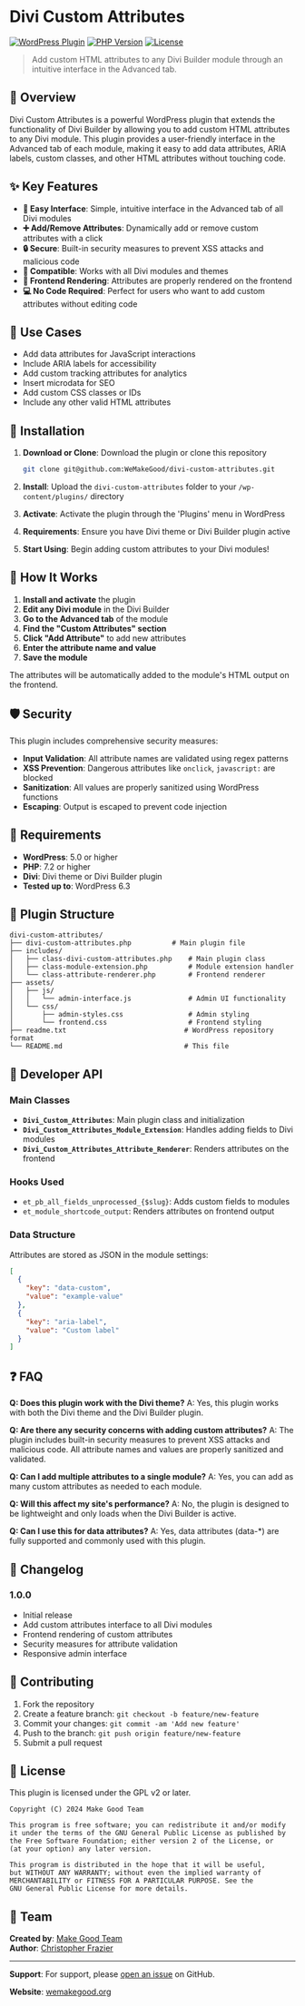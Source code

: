 # Divi Custom Attributes

[![WordPress Plugin](https://img.shields.io/badge/WordPress-%E2%86%925.0-blue.svg)](https://wordpress.org/)
[![PHP Version](https://img.shields.io/badge/PHP-%E2%86%927.2-777BB4.svg)](https://php.net/)
[![License](https://img.shields.io/badge/License-GPL%20v2%2B-red.svg)](https://www.gnu.org/licenses/gpl-2.0.html)

> Add custom HTML attributes to any Divi Builder module through an intuitive interface in the Advanced tab.

## 🎯 Overview

Divi Custom Attributes is a powerful WordPress plugin that extends the functionality of Divi Builder by allowing you to add custom HTML attributes to any Divi module. This plugin provides a user-friendly interface in the Advanced tab of each module, making it easy to add data attributes, ARIA labels, custom classes, and other HTML attributes without touching code.

## ✨ Key Features

- **🎨 Easy Interface**: Simple, intuitive interface in the Advanced tab of all Divi modules
- **➕ Add/Remove Attributes**: Dynamically add or remove custom attributes with a click
- **🔒 Secure**: Built-in security measures to prevent XSS attacks and malicious code
- **🔧 Compatible**: Works with all Divi modules and themes
- **🚀 Frontend Rendering**: Attributes are properly rendered on the frontend
- **💻 No Code Required**: Perfect for users who want to add custom attributes without editing code

## 🎪 Use Cases

- Add data attributes for JavaScript interactions
- Include ARIA labels for accessibility
- Add custom tracking attributes for analytics
- Insert microdata for SEO
- Add custom CSS classes or IDs
- Include any other valid HTML attributes

## 🚀 Installation

1. **Download or Clone**: Download the plugin or clone this repository
   ```bash
   git clone git@github.com:WeMakeGood/divi-custom-attributes.git
   ```

2. **Install**: Upload the `divi-custom-attributes` folder to your `/wp-content/plugins/` directory

3. **Activate**: Activate the plugin through the 'Plugins' menu in WordPress

4. **Requirements**: Ensure you have Divi theme or Divi Builder plugin active

5. **Start Using**: Begin adding custom attributes to your Divi modules!

## 📖 How It Works

1. **Install and activate** the plugin
2. **Edit any Divi module** in the Divi Builder
3. **Go to the Advanced tab** of the module
4. **Find the "Custom Attributes" section**
5. **Click "Add Attribute"** to add new attributes
6. **Enter the attribute name and value**
7. **Save the module**

The attributes will be automatically added to the module's HTML output on the frontend.

## 🛡️ Security

This plugin includes comprehensive security measures:

- **Input Validation**: All attribute names are validated using regex patterns
- **XSS Prevention**: Dangerous attributes like `onclick`, `javascript:` are blocked
- **Sanitization**: All values are properly sanitized using WordPress functions
- **Escaping**: Output is escaped to prevent code injection

## 🔧 Requirements

- **WordPress**: 5.0 or higher
- **PHP**: 7.2 or higher
- **Divi**: Divi theme or Divi Builder plugin
- **Tested up to**: WordPress 6.3

## 📁 Plugin Structure

```
divi-custom-attributes/
├── divi-custom-attributes.php          # Main plugin file
├── includes/
│   ├── class-divi-custom-attributes.php    # Main plugin class
│   ├── class-module-extension.php          # Module extension handler
│   └── class-attribute-renderer.php        # Frontend renderer
├── assets/
│   ├── js/
│   │   └── admin-interface.js              # Admin UI functionality
│   └── css/
│       ├── admin-styles.css                # Admin styling
│       └── frontend.css                    # Frontend styling
├── readme.txt                             # WordPress repository format
└── README.md                              # This file
```

## 🔌 Developer API

### Main Classes

- **`Divi_Custom_Attributes`**: Main plugin class and initialization
- **`Divi_Custom_Attributes_Module_Extension`**: Handles adding fields to Divi modules
- **`Divi_Custom_Attributes_Attribute_Renderer`**: Renders attributes on the frontend

### Hooks Used

- `et_pb_all_fields_unprocessed_{$slug}`: Adds custom fields to modules
- `et_module_shortcode_output`: Renders attributes on frontend output

### Data Structure

Attributes are stored as JSON in the module settings:
```json
[
  {
    "key": "data-custom",
    "value": "example-value"
  },
  {
    "key": "aria-label",
    "value": "Custom label"
  }
]
```

## ❓ FAQ

**Q: Does this plugin work with the Divi theme?**
A: Yes, this plugin works with both the Divi theme and the Divi Builder plugin.

**Q: Are there any security concerns with adding custom attributes?**
A: The plugin includes built-in security measures to prevent XSS attacks and malicious code. All attribute names and values are properly sanitized and validated.

**Q: Can I add multiple attributes to a single module?**
A: Yes, you can add as many custom attributes as needed to each module.

**Q: Will this affect my site's performance?**
A: No, the plugin is designed to be lightweight and only loads when the Divi Builder is active.

**Q: Can I use this for data attributes?**
A: Yes, data attributes (data-*) are fully supported and commonly used with this plugin.

## 📝 Changelog

### 1.0.0
- Initial release
- Add custom attributes interface to all Divi modules
- Frontend rendering of custom attributes
- Security measures for attribute validation
- Responsive admin interface

## 🤝 Contributing

1. Fork the repository
2. Create a feature branch: `git checkout -b feature/new-feature`
3. Commit your changes: `git commit -am 'Add new feature'`
4. Push to the branch: `git push origin feature/new-feature`
5. Submit a pull request

## 📄 License

This plugin is licensed under the GPL v2 or later.

```
Copyright (C) 2024 Make Good Team

This program is free software; you can redistribute it and/or modify
it under the terms of the GNU General Public License as published by
the Free Software Foundation; either version 2 of the License, or
(at your option) any later version.

This program is distributed in the hope that it will be useful,
but WITHOUT ANY WARRANTY; without even the implied warranty of
MERCHANTABILITY or FITNESS FOR A PARTICULAR PURPOSE. See the
GNU General Public License for more details.
```

## 👥 Team

**Created by**: [Make Good Team](https://wemakegood.org)  
**Author**: [Christopher Frazier](mailto:chris.frazier@wemakegood.org)

---

**Support**: For support, please [open an issue](https://github.com/WeMakeGood/divi-custom-attributes/issues) on GitHub.

**Website**: [wemakegood.org](https://wemakegood.org)